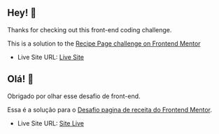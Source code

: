 ## Hey! 👋

Thanks for checking out this front-end coding challenge.


This is a solution to the [Recipe Page challenge on Frontend Mentor](https://www.frontendmentor.io/challenges/recipe-page-KiTsR8QQKm)


- Live Site URL: [Live Site](https://desafios-receita.vercel.app)


## Olá! 👋

Obrigado por olhar esse desafio de front-end.


Essa é a solução para o [Desafio pagina de receita do Frontend Mentor](https://www.frontendmentor.io/challenges/recipe-page-KiTsR8QQKm).  


- Live Site URL: [Site Live](https://desafios-receita.vercel.app)
